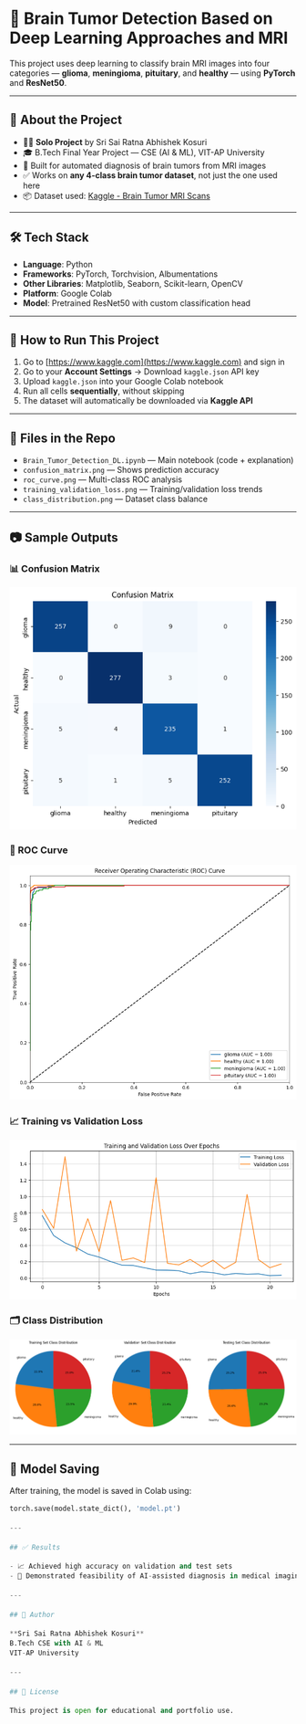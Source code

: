# 🧠 Brain Tumor Detection Based on Deep Learning Approaches and MRI

This project uses deep learning to classify brain MRI images into four categories — **glioma**, **meningioma**, **pituitary**, and **healthy** — using **PyTorch** and **ResNet50**.

---

## 📌 About the Project

- 👨‍💻 **Solo Project** by Sri Sai Ratna Abhishek Kosuri
- 🎓 B.Tech Final Year Project — CSE (AI & ML), VIT-AP University
- 🧠 Built for automated diagnosis of brain tumors from MRI images
- ✅ Works on **any 4-class brain tumor dataset**, not just the one used here
- 📦 Dataset used: [Kaggle - Brain Tumor MRI Scans](https://www.kaggle.com/datasets/rm1000/brain-tumor-mri-scans)

---

## 🛠️ Tech Stack

- **Language**: Python  
- **Frameworks**: PyTorch, Torchvision, Albumentations  
- **Other Libraries**: Matplotlib, Seaborn, Scikit-learn, OpenCV  
- **Platform**: Google Colab  
- **Model**: Pretrained ResNet50 with custom classification head

---

## 🚀 How to Run This Project

1. Go to [https://www.kaggle.com](https://www.kaggle.com) and sign in
2. Go to your **Account Settings** → Download `kaggle.json` API key
3. Upload `kaggle.json` into your Google Colab notebook
4. Run all cells **sequentially**, without skipping
5. The dataset will automatically be downloaded via **Kaggle API**

---

## 📁 Files in the Repo

- `Brain_Tumor_Detection_DL.ipynb` — Main notebook (code + explanation)
- `confusion_matrix.png` — Shows prediction accuracy
- `roc_curve.png` — Multi-class ROC analysis
- `training_validation_loss.png` — Training/validation loss trends
- `class_distribution.png` — Dataset class balance

---

## 📷 Sample Outputs

### 📊 Confusion Matrix
![Confusion Matrix](confusion_matrix.png)

### 🧠 ROC Curve
![ROC Curve](roc_curve.png)

### 📈 Training vs Validation Loss
![Loss Curve](training_validation_loss.png)

### 🗂️ Class Distribution
![Class Distribution](class_distribution.png)

---

## 🧠 Model Saving

After training, the model is saved in Colab using:

```python
torch.save(model.state_dict(), 'model.pt')

---

## ✅ Results

- 📈 Achieved high accuracy on validation and test sets  
- 🔬 Demonstrated feasibility of AI-assisted diagnosis in medical imaging

---

## 📌 Author

**Sri Sai Ratna Abhishek Kosuri**  
B.Tech CSE with AI & ML  
VIT-AP University  

---

## 📝 License

This project is open for educational and portfolio use.

